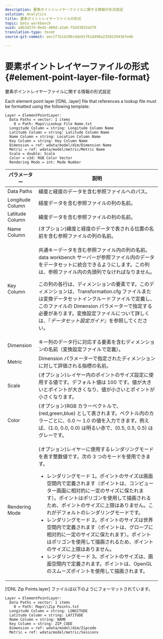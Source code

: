 ```yaml
---
description: 要素ポイントレイヤーファイルに関する情報の形式設定
solution: Analytics
title: 要素ポイントレイヤーファイルの形式
topic: Data workbench
uuid: a8b3d2f4-0ed2-480d-a2a6-75d43025a579
translation-type: tm+mt
source-git-commit: aec1f7b14198cdde91f61d490a235022943bfedb

---
```



# 要素ポイントレイヤーファイルの形式{#element-point-layer-file-format}

要素ポイントレイヤーファイルに関する情報の形式設定

Each element point layer [!DNL .layer] file that references a lookup file must be formatted using the following template:

```
Layer = ElementPointLayer:
  Data Paths = vector: 1 items
    0 = Path: Maps\\Lookup File Name.txt
  Longitude Column = string: Longitude Column Name
  Latitude Column = string: Latitude Column Name
  Name Column = string: Location Column Name
  Key Column = string: Key Column Name
  Dimension = ref: wdata/model/dim/Dimension Name
  Metric = ref: wdata/model/metric/Metric Name
  Scale = double: Scale
  Color = v3d: RGB Color Vector
  Rendering Mode = int: Mode Number
```

<table id="table_B2BC5FE8C80E4680B9A565878192D75B"> 
 <thead> 
  <tr> 
   <th colname="col1" class="entry"> パラメーター </th> 
   <th colname="col2" class="entry"> 説明 </th> 
  </tr> 
 </thead>
 <tbody> 
  <tr> 
   <td colname="col1"> Data Paths </td> 
   <td colname="col2"> 緯度と経度のデータを含む参照ファイルへのパス。 </td> 
  </tr> 
  <tr> 
   <td colname="col1"> Longitude Column </td> 
   <td colname="col2"> 経度データを含む参照ファイルの列の名前。 </td> 
  </tr> 
  <tr> 
   <td colname="col1"> Latitude Column </td> 
   <td colname="col2"> 緯度データを含む参照ファイルの列の名前。 </td> 
  </tr> 
  <tr> 
   <td colname="col1"> Name Column </td> 
   <td colname="col2"> (オプション)緯度と経度のデータで表される位置の名前を含む参照ファイルの列の名前。 </td> 
  </tr> 
  <tr> 
   <td colname="col1"> Key Column </td> 
   <td colname="col2"> <p>共通キーデータを含む参照ファイル内の列の名前。data workbench サーバーが参照ファイル内のデータをデータセットに統合できるようにします。この列は、参照ファイル内の先頭列でなければなりません。 </p> <p>この列の各行は、ディメンションの要素です。このディメンションは、<span class="filepath">Transformation.cfg</span> ファイルまたは変換データセットインクルードファイルで定義し、このファイルの Dimension パラメーターで指定する必要があります。変換設定ファイルについて詳しくは、『<i>データセット設定ガイド</i>』を参照してください。 </p> </td> 
  </tr> 
  <tr> 
   <td colname="col1"> Dimension </td> 
   <td colname="col2"><span class="wintitle">キー</span>列のデータ行に対応する要素を含むディメンションの名前（変換設定ファイルで定義）。 </td> 
  </tr> 
  <tr> 
   <td colname="col1"> Metric </td> 
   <td colname="col2"> Dimension パラメーターで指定されたディメンションに対して評価される指標の名前。 </td> 
  </tr> 
  <tr> 
   <td colname="col1"> Scale </td> 
   <td colname="col2"> (オプション)レイヤー内のポイントのサイズ設定に使用する値です。デフォルト値は 100 です。値が大きいとポイントが大きくなり、値が小さいとポイントが小さくなります。 </td> 
  </tr> 
  <tr> 
   <td colname="col1"> Color </td> 
   <td colname="col2"> (オプション)RGB カラーベクトルで、(red,green,blue) として表されます。ベクトル内のカラーごとに、0.0 ～ 1.0 の値を入力できます。例えば、(1.0, 0.0, 0.0) は明るい赤で、(0.5, 0.5, 0.5) はグレーです。 </td> 
  </tr> 
  <tr> 
   <td colname="col1"> Rendering Mode </td> 
   <td colname="col2"> <p>(オプション)レイヤーに使用するレンダリングモードを表す整数値です。次の 3 つのモードを使用できます。 
     <ul id="ul_CBB26B32505846A39FEB85E831E1C7AB"> 
      <li id="li_B31528A8858C4418ABCDFF0B4EFB25D7">レンダリングモード 1。ポイントのサイズは画面空間内で定義されます（ポイントは、コンピューター画面に相対的に一定のサイズに保たれます）。ポイントはポリゴンを使用して描画されるため、ポイントのサイズに上限はありません。これがデフォルトのレンダリングモードです。 </li> 
      <li id="li_CA0C3E0DBF004ADBB4D7819C0BF192FC">レンダリングモード 2。ポイントのサイズは世界空間内で定義されます（ポイントは、グローブに相対的に一定のサイズに保たれます）。ポイントはポリゴンを使用して描画されるため、ポイントのサイズに上限はありません。 </li> 
      <li id="li_8F8729976DDB434D869E81D4381E2688">レンダリングモード 3。ポイントのサイズは、画面空間内で定義されます。ポイントは、OpenGL のスムーズポイントを使用して描画されます。 </li> 
     </ul> </p> </td> 
  </tr> 
 </tbody> 
</table>

[!DNL Zip Points.layer] ファイルは以下のようにフォーマットされています。

```
Layer = ElementPointLayer:
  Data Paths = vector: 1 items
    0 = Path: Maps\\Zip Points.txt
  Longitude Column = string: LONGITUDE
  Latitude Column = string: LATITUDE
  Name Column = string: NAME
  Key Column = string: ZIP_CODE
  Dimension = ref: wdata/model/dim/Zipcode
  Metric = ref: wdata/model/metric/Sessions
```

